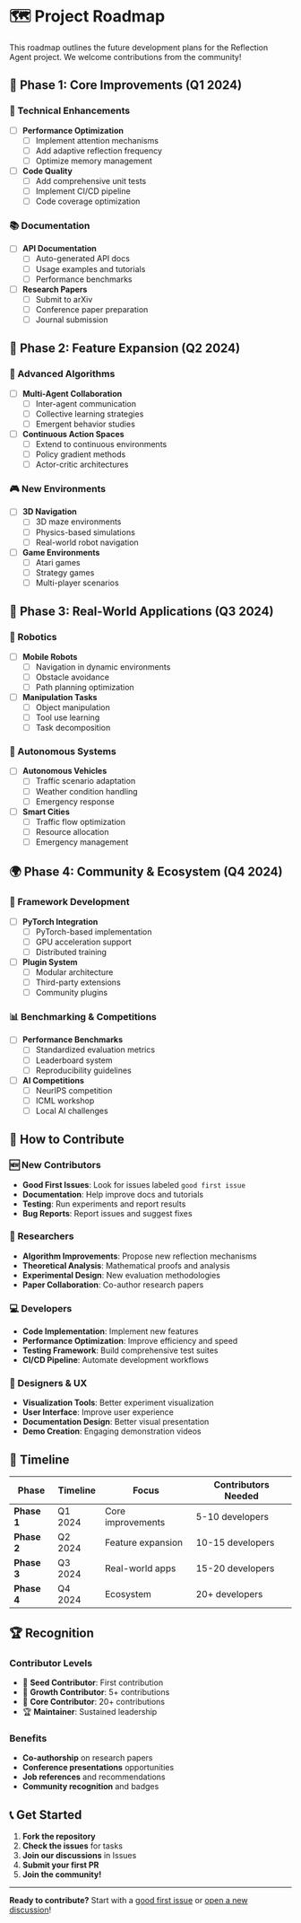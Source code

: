 # 🗺️ Project Roadmap

This roadmap outlines the future development plans for the Reflection Agent project. We welcome contributions from the community!

## 🚀 Phase 1: Core Improvements (Q1 2024)

### 🔧 Technical Enhancements
- [ ] **Performance Optimization**
  - [ ] Implement attention mechanisms
  - [ ] Add adaptive reflection frequency
  - [ ] Optimize memory management
- [ ] **Code Quality**
  - [ ] Add comprehensive unit tests
  - [ ] Implement CI/CD pipeline
  - [ ] Code coverage optimization

### 📚 Documentation
- [ ] **API Documentation**
  - [ ] Auto-generated API docs
  - [ ] Usage examples and tutorials
  - [ ] Performance benchmarks
- [ ] **Research Papers**
  - [ ] Submit to arXiv
  - [ ] Conference paper preparation
  - [ ] Journal submission

## 🌟 Phase 2: Feature Expansion (Q2 2024)

### 🧠 Advanced Algorithms
- [ ] **Multi-Agent Collaboration**
  - [ ] Inter-agent communication
  - [ ] Collective learning strategies
  - [ ] Emergent behavior studies
- [ ] **Continuous Action Spaces**
  - [ ] Extend to continuous environments
  - [ ] Policy gradient methods
  - [ ] Actor-critic architectures

### 🎮 New Environments
- [ ] **3D Navigation**
  - [ ] 3D maze environments
  - [ ] Physics-based simulations
  - [ ] Real-world robot navigation
- [ ] **Game Environments**
  - [ ] Atari games
  - [ ] Strategy games
  - [ ] Multi-player scenarios

## 🚀 Phase 3: Real-World Applications (Q3 2024)

### 🤖 Robotics
- [ ] **Mobile Robots**
  - [ ] Navigation in dynamic environments
  - [ ] Obstacle avoidance
  - [ ] Path planning optimization
- [ ] **Manipulation Tasks**
  - [ ] Object manipulation
  - [ ] Tool use learning
  - [ ] Task decomposition

### 🚗 Autonomous Systems
- [ ] **Autonomous Vehicles**
  - [ ] Traffic scenario adaptation
  - [ ] Weather condition handling
  - [ ] Emergency response
- [ ] **Smart Cities**
  - [ ] Traffic flow optimization
  - [ ] Resource allocation
  - [ ] Emergency management

## 🌍 Phase 4: Community & Ecosystem (Q4 2024)

### 🔌 Framework Development
- [ ] **PyTorch Integration**
  - [ ] PyTorch-based implementation
  - [ ] GPU acceleration support
  - [ ] Distributed training
- [ ] **Plugin System**
  - [ ] Modular architecture
  - [ ] Third-party extensions
  - [ ] Community plugins

### 📊 Benchmarking & Competitions
- [ ] **Performance Benchmarks**
  - [ ] Standardized evaluation metrics
  - [ ] Leaderboard system
  - [ ] Reproducibility guidelines
- [ ] **AI Competitions**
  - [ ] NeurIPS competition
  - [ ] ICML workshop
  - [ ] Local AI challenges

## 🎯 How to Contribute

### 🆕 New Contributors
- **Good First Issues**: Look for issues labeled `good first issue`
- **Documentation**: Help improve docs and tutorials
- **Testing**: Run experiments and report results
- **Bug Reports**: Report issues and suggest fixes

### 🧠 Researchers
- **Algorithm Improvements**: Propose new reflection mechanisms
- **Theoretical Analysis**: Mathematical proofs and analysis
- **Experimental Design**: New evaluation methodologies
- **Paper Collaboration**: Co-author research papers

### 💻 Developers
- **Code Implementation**: Implement new features
- **Performance Optimization**: Improve efficiency and speed
- **Testing Framework**: Build comprehensive test suites
- **CI/CD Pipeline**: Automate development workflows

### 🎨 Designers & UX
- **Visualization Tools**: Better experiment visualization
- **User Interface**: Improve user experience
- **Documentation Design**: Better visual presentation
- **Demo Creation**: Engaging demonstration videos

## 📅 Timeline

| Phase | Timeline | Focus | Contributors Needed |
|-------|----------|-------|-------------------|
| **Phase 1** | Q1 2024 | Core improvements | 5-10 developers |
| **Phase 2** | Q2 2024 | Feature expansion | 10-15 developers |
| **Phase 3** | Q3 2024 | Real-world apps | 15-20 developers |
| **Phase 4** | Q4 2024 | Ecosystem | 20+ developers |

## 🏆 Recognition

### **Contributor Levels**
- 🌱 **Seed Contributor**: First contribution
- 🌿 **Growth Contributor**: 5+ contributions
- 🌳 **Core Contributor**: 20+ contributions
- 🏆 **Maintainer**: Sustained leadership

### **Benefits**
- **Co-authorship** on research papers
- **Conference presentations** opportunities
- **Job references** and recommendations
- **Community recognition** and badges

## 📞 Get Started

1. **Fork the repository**
2. **Check the issues** for tasks
3. **Join our discussions** in Issues
4. **Submit your first PR**
5. **Join the community!**

---

**Ready to contribute?** Start with a [good first issue](https://github.com/cathydou/reflection-agent-maze/issues?q=is%3Aissue+is%3Aopen+label%3A%22good+first+issue%22) or [open a new discussion](https://github.com/cathydou/reflection-agent-maze/discussions)!
